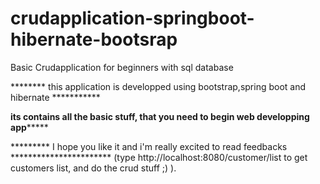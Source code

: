 # crudapplication-springboot-hibernate-bootsrap
 Basic Crudapplication for beginners with sql database

******** this application is developped using bootstrap,spring boot and hibernate ***********



******its contains all the basic stuff, that you need to begin web developping app***********



********* I hope you like it and i'm really excited to read feedbacks ***********************
(type http://localhost:8080/customer/list to get customers list, and do the crud stuff ;) ).
